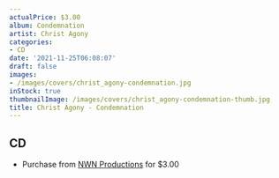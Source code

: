 ```yaml
---
actualPrice: $3.00
album: Condemnation
artist: Christ Agony
categories:
- CD
date: '2021-11-25T06:08:07'
draft: false
images:
- /images/covers/christ_agony-condemnation.jpg
inStock: true
thumbnailImage: /images/covers/christ_agony-condemnation-thumb.jpg
title: Christ Agony - Condemnation
---
```


## CD
* Purchase from [NWN Productions](http://shop.nwnprod.com/index.php?route=product/product&path=93&product_id=1867&sort=pd.name&order=ASC) for $3.00
